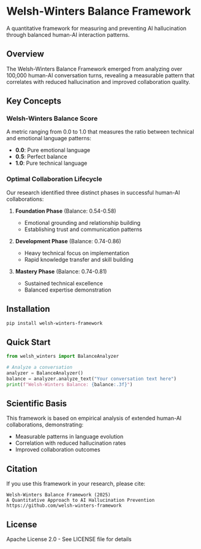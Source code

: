 # Welsh-Winters Balance Framework

A quantitative framework for measuring and preventing AI hallucination through balanced human-AI interaction patterns.

## Overview

The Welsh-Winters Balance Framework emerged from analyzing over 100,000 human-AI conversation turns, revealing a measurable pattern that correlates with reduced hallucination and improved collaboration quality.

## Key Concepts

### Welsh-Winters Balance Score

A metric ranging from 0.0 to 1.0 that measures the ratio between technical and emotional language patterns:
- **0.0**: Pure emotional language
- **0.5**: Perfect balance
- **1.0**: Pure technical language

### Optimal Collaboration Lifecycle

Our research identified three distinct phases in successful human-AI collaborations:

1. **Foundation Phase** (Balance: 0.54-0.58)
   - Emotional grounding and relationship building
   - Establishing trust and communication patterns

2. **Development Phase** (Balance: 0.74-0.86)
   - Heavy technical focus on implementation
   - Rapid knowledge transfer and skill building

3. **Mastery Phase** (Balance: 0.74-0.81)
   - Sustained technical excellence
   - Balanced expertise demonstration

## Installation

```bash
pip install welsh-winters-framework
```

## Quick Start

```python
from welsh_winters import BalanceAnalyzer

# Analyze a conversation
analyzer = BalanceAnalyzer()
balance = analyzer.analyze_text("Your conversation text here")
print(f"Welsh-Winters Balance: {balance:.3f}")
```

## Scientific Basis

This framework is based on empirical analysis of extended human-AI collaborations, demonstrating:
- Measurable patterns in language evolution
- Correlation with reduced hallucination rates
- Improved collaboration outcomes

## Citation

If you use this framework in your research, please cite:
```
Welsh-Winters Balance Framework (2025)
A Quantitative Approach to AI Hallucination Prevention
https://github.com/welsh-winters-framework
```

## License

Apache License 2.0 - See LICENSE file for details